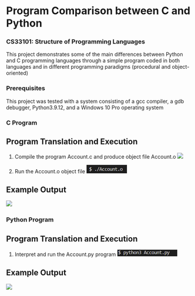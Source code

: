 # Program Comparison between C and Python
### CS33101: Structure of Programming Languages
This project demonstrates some of the main differences between Python and C programming languages through a simple program coded in both languages and in different programming paradigms (procedural and object-oriented)

### Prerequisites
This project was tested with a system consisting of a gcc compiler, a gdb debugger, Python3.9.12, and a Windows 10 Pro operating system

### C Program
## Program Translation and Execution
1. Compile the program Account.c and produce object file Account.o
![](/documentation_images/compileC.png)

2. Run the Account.o object file
![](/documentation_images/executeC.png)

## Example Output
![](sample_output_C.png)

### Python Program
## Program Translation and Execution
1. Interpret and run the Account.py program
![](/documentation_images/executePy.png)

## Example Output
![](sample_Output_Py.png)

 
